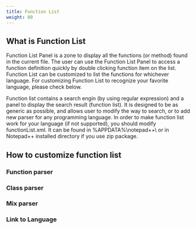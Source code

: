 ```yaml
---
title: Function List
weight: 80
---
```


## What is Function List
Function List Panel is a zone to display all the functions (or method) found in the current file. The user can use the Function List Panel to access a function definition quickly by double clicking function item on the list. Function List can be customized to list the functions for whichever language. For customizing Function List to recognize your favorite language, please check below.


Function list contains a search engin (by using regular expression) and a panel to display the search result (function list). It is designed to be as generic as possible, and allows user to modify the way to search, or to add new parser for any programming language.
In order to make function list work for your language (if not supported), you should modify functionList.xml. It can be found in %APPDATA%\notepad++\ or in Notepad++ installed directory if you use zip package.

## How to customize function list

### Function parser

### Class parser

### Mix parser

### Link to Language